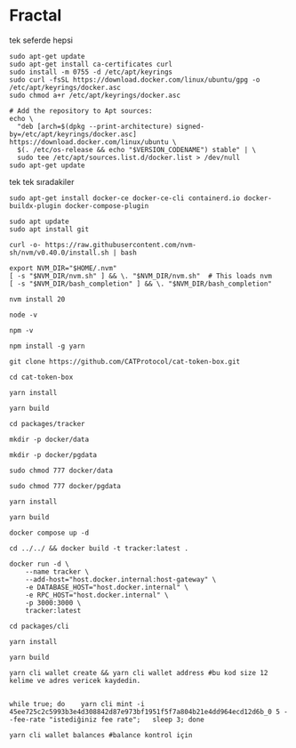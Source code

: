 # Fractal

tek seferde hepsi
  
    sudo apt-get update
    sudo apt-get install ca-certificates curl
    sudo install -m 0755 -d /etc/apt/keyrings
    sudo curl -fsSL https://download.docker.com/linux/ubuntu/gpg -o /etc/apt/keyrings/docker.asc
    sudo chmod a+r /etc/apt/keyrings/docker.asc
    
    # Add the repository to Apt sources:
    echo \
      "deb [arch=$(dpkg --print-architecture) signed-by=/etc/apt/keyrings/docker.asc] https://download.docker.com/linux/ubuntu \
      $(. /etc/os-release && echo "$VERSION_CODENAME") stable" | \
      sudo tee /etc/apt/sources.list.d/docker.list > /dev/null
    sudo apt-get update

tek tek sıradakiler

    sudo apt-get install docker-ce docker-ce-cli containerd.io docker-buildx-plugin docker-compose-plugin
  
    sudo apt update
    sudo apt install git
  
    curl -o- https://raw.githubusercontent.com/nvm-sh/nvm/v0.40.0/install.sh | bash
    
    export NVM_DIR="$HOME/.nvm"
    [ -s "$NVM_DIR/nvm.sh" ] && \. "$NVM_DIR/nvm.sh"  # This loads nvm
    [ -s "$NVM_DIR/bash_completion" ] && \. "$NVM_DIR/bash_completion"
    
    nvm install 20
    
    node -v 
    
    npm -v 
    
    npm install -g yarn
    
    git clone https://github.com/CATProtocol/cat-token-box.git
    
    cd cat-token-box
    
    yarn install
    
    yarn build
    
    cd packages/tracker
    
    mkdir -p docker/data
    
    mkdir -p docker/pgdata
    
    sudo chmod 777 docker/data
    
    sudo chmod 777 docker/pgdata
    
    yarn install
    
    yarn build
    
    docker compose up -d
    
    cd ../../ && docker build -t tracker:latest .
    
    docker run -d \
        --name tracker \
        --add-host="host.docker.internal:host-gateway" \
        -e DATABASE_HOST="host.docker.internal" \
        -e RPC_HOST="host.docker.internal" \
        -p 3000:3000 \
        tracker:latest
    
    cd packages/cli
    
    yarn install
    
    yarn build
    
    yarn cli wallet create && yarn cli wallet address #bu kod size 12 kelime ve adres vericek kaydedin.
        

    while true; do    yarn cli mint -i 45ee725c2c5993b3e4d308842d87e973bf1951f5f7a804b21e4dd964ecd12d6b_0 5 --fee-rate "istediğiniz fee rate";   sleep 3; done

    yarn cli wallet balances #balance kontrol için
